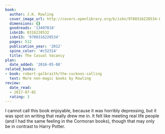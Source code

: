 ```yaml
---
book:
  author: J.K. Rowling
  cover_image_url: http://covers.openlibrary.org/b/isbn/9780316228534-L.jpg
  dimensions: {}
  goodreads: '13497818'
  isbn10: 0316228532
  isbn13: '9780316228534'
  pages: 512
  publication_year: '2012'
  spine_color: '#c52314'
  title: The Casual Vacancy
plan:
  date_added: '2016-05-08'
related_books:
- book: robert-galbraith/the-cuckoos-calling
  text: More non-magic books by Rowling
review:
  date_read:
  - 2017-07-02
  rating: 3
---
```


I cannot call this book enjoyable, because it was horribly depressing, but it was spot on writing that really drew me
in. It felt like meeting real life people (and I had the same feeling in the Cormoran books), though that may only be in
contrast to Harry Potter.

